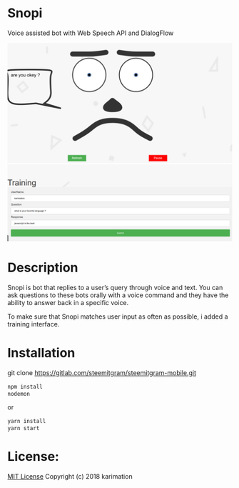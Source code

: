 # Snopi
Voice assisted bot with Web Speech API and DialogFlow

<div>
<img src="screenshots/1.png">
<img src="screenshots/2.png">
</div>


# Description
Snopi is bot that replies to a user’s query through voice and text. 
You can ask questions to these bots orally with a voice command and they have the ability to answer back in a specific voice.

To make sure that Snopi matches user input as often as possible, 
i added a training interface.


# Installation
git clone https://gitlab.com/steemitgram/steemitgram-mobile.git

```
npm install
nodemon
```

or

```
yarn install
yarn start
```


# License:

<a href="LICENSE">MIT License</a> Copyright (c) 2018 karimation
